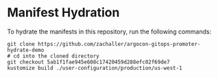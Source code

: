 # Manifest Hydration

To hydrate the manifests in this repository, run the following commands:

```shell
git clone https://github.com/zachaller/argocon-gitops-promoter-hydrate-demo
# cd into the cloned directory
git checkout 5ab1f1fae945e608c17420459d288efc02f69de7
kustomize build ./user-configuration/production/us-west-1
```
